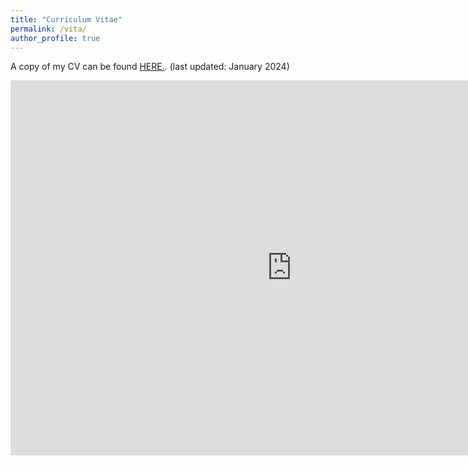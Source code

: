 ```yaml
---
title: "Curriculum Vitae"
permalink: /vita/
author_profile: true
---
```


A copy of my CV can be found [HERE.](/files/Park_CV_Jan2024_WEB.pdf).
(last updated: January 2024)

 <embed src="https://yohanpark23.github.io/files/Park_CV_Jan2024_WEB.pdf" type="application/pdf" width="900px" height="600px" />
